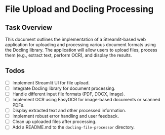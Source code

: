 # File Upload and Docling Processing

## Task Overview
This document outlines the implementation of a Streamlit-based web application for uploading and processing various document formats using the Docling library. The application will allow users to upload files, process them (e.g., extract text, perform OCR), and display the results.

## Todos
- [ ] Implement Streamlit UI for file upload.
- [ ] Integrate Docling library for document processing.
- [ ] Handle different input file formats (PDF, DOCX, Image).
- [ ] Implement OCR using EasyOCR for image-based documents or scanned PDFs.
- [ ] Display extracted text and other processed information.
- [ ] Implement robust error handling and user feedback.
- [ ] Clean up uploaded files after processing.
- [ ] Add a README.md to the `docling-file-processor` directory.